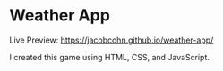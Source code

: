 # Weather App

Live Preview: https://jacobcohn.github.io/weather-app/

I created this game using HTML, CSS, and JavaScript.
